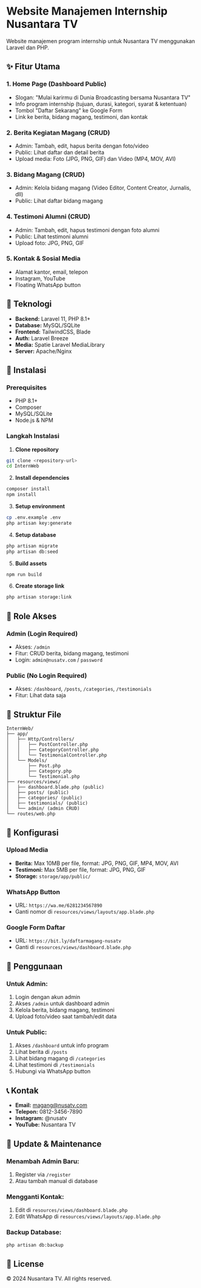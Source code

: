 # Website Manajemen Internship Nusantara TV

Website manajemen program internship untuk Nusantara TV menggunakan Laravel dan PHP.

## ✨ Fitur Utama

### 1. **Home Page (Dashboard Public)**
- Slogan: "Mulai karirmu di Dunia Broadcasting bersama Nusantara TV"
- Info program internship (tujuan, durasi, kategori, syarat & ketentuan)
- Tombol "Daftar Sekarang" ke Google Form
- Link ke berita, bidang magang, testimoni, dan kontak

### 2. **Berita Kegiatan Magang (CRUD)**
- Admin: Tambah, edit, hapus berita dengan foto/video
- Public: Lihat daftar dan detail berita
- Upload media: Foto (JPG, PNG, GIF) dan Video (MP4, MOV, AVI)

### 3. **Bidang Magang (CRUD)**
- Admin: Kelola bidang magang (Video Editor, Content Creator, Jurnalis, dll)
- Public: Lihat daftar bidang magang

### 4. **Testimoni Alumni (CRUD)**
- Admin: Tambah, edit, hapus testimoni dengan foto alumni
- Public: Lihat testimoni alumni
- Upload foto: JPG, PNG, GIF

### 5. **Kontak & Sosial Media**
- Alamat kantor, email, telepon
- Instagram, YouTube
- Floating WhatsApp button

## 🧱 Teknologi

- **Backend:** Laravel 11, PHP 8.1+
- **Database:** MySQL/SQLite
- **Frontend:** TailwindCSS, Blade
- **Auth:** Laravel Breeze
- **Media:** Spatie Laravel MediaLibrary
- **Server:** Apache/Nginx

## 🚀 Instalasi

### Prerequisites
- PHP 8.1+
- Composer
- MySQL/SQLite
- Node.js & NPM

### Langkah Instalasi

1. **Clone repository**
```bash
git clone <repository-url>
cd InternWeb
```

2. **Install dependencies**
```bash
composer install
npm install
```

3. **Setup environment**
```bash
cp .env.example .env
php artisan key:generate
```

4. **Setup database**
```bash
php artisan migrate
php artisan db:seed
```

5. **Build assets**
```bash
npm run build
```

6. **Create storage link**
```bash
php artisan storage:link
```

## 👥 Role Akses

### **Admin (Login Required)**
- Akses: `/admin`
- Fitur: CRUD berita, bidang magang, testimoni
- Login: `admin@nusatv.com` / `password`

### **Public (No Login Required)**
- Akses: `/dashboard`, `/posts`, `/categories`, `/testimonials`
- Fitur: Lihat data saja

## 📁 Struktur File

```
InternWeb/
├── app/
│   ├── Http/Controllers/
│   │   ├── PostController.php
│   │   ├── CategoryController.php
│   │   └── TestimonialController.php
│   └── Models/
│       ├── Post.php
│       ├── Category.php
│       └── Testimonial.php
├── resources/views/
│   ├── dashboard.blade.php (public)
│   ├── posts/ (public)
│   ├── categories/ (public)
│   ├── testimonials/ (public)
│   └── admin/ (admin CRUD)
└── routes/web.php
```

## 🔧 Konfigurasi

### **Upload Media**
- **Berita:** Max 10MB per file, format: JPG, PNG, GIF, MP4, MOV, AVI
- **Testimoni:** Max 5MB per file, format: JPG, PNG, GIF
- **Storage:** `storage/app/public/`

### **WhatsApp Button**
- URL: `https://wa.me/6281234567890`
- Ganti nomor di `resources/views/layouts/app.blade.php`

### **Google Form Daftar**
- URL: `https://bit.ly/daftarmagang-nusatv`
- Ganti di `resources/views/dashboard.blade.php`

## 🎯 Penggunaan

### **Untuk Admin:**
1. Login dengan akun admin
2. Akses `/admin` untuk dashboard admin
3. Kelola berita, bidang magang, testimoni
4. Upload foto/video saat tambah/edit data

### **Untuk Public:**
1. Akses `/dashboard` untuk info program
2. Lihat berita di `/posts`
3. Lihat bidang magang di `/categories`
4. Lihat testimoni di `/testimonials`
5. Hubungi via WhatsApp button

## 📞 Kontak

- **Email:** magang@nusatv.com
- **Telepon:** 0812-3456-7890
- **Instagram:** @nusatv
- **YouTube:** Nusantara TV

## 🔄 Update & Maintenance

### **Menambah Admin Baru:**
1. Register via `/register`
2. Atau tambah manual di database

### **Mengganti Kontak:**
1. Edit di `resources/views/dashboard.blade.php`
2. Edit WhatsApp di `resources/views/layouts/app.blade.php`

### **Backup Database:**
```bash
php artisan db:backup
```

## 📝 License

© 2024 Nusantara TV. All rights reserved.
